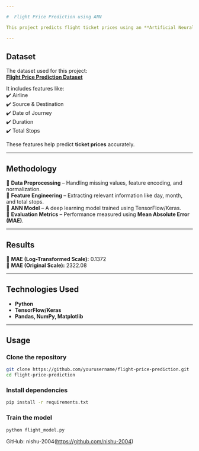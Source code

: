 ```yaml
---

#  Flight Price Prediction using ANN  

This project predicts flight ticket prices using an **Artificial Neural Network (ANN)**. The model is trained on a dataset containing flight details such as airline, source, destination, duration, and date of journey.  

---
```


##  Dataset  

The dataset used for this project:  
 **[Flight Price Prediction Dataset](https://www.kaggle.com/datasets/shubhambathwal/flight-price-prediction)**  

It includes features like:  
✔️ Airline  
✔️ Source & Destination  
✔️ Date of Journey  
✔️ Duration  
✔️ Total Stops  

These features help predict **ticket prices** accurately.  

---

##  Methodology  

🔹 **Data Preprocessing** – Handling missing values, feature encoding, and normalization.  
🔹 **Feature Engineering** – Extracting relevant information like day, month, and total stops.  
🔹 **ANN Model** – A deep learning model trained using TensorFlow/Keras.  
🔹 **Evaluation Metrics** – Performance measured using **Mean Absolute Error (MAE)**.  

---

##  Results  

🔹 **MAE (Log-Transformed Scale):** 0.1372  
🔹 **MAE (Original Scale):** 2322.08  

---

##  Technologies Used  

- **Python**  
- **TensorFlow/Keras**  
- **Pandas, NumPy, Matplotlib**  

---

##  Usage  

### Clone the repository  
```bash
git clone https://github.com/yourusername/flight-price-prediction.git
cd flight-price-prediction
```

### Install dependencies  
```bash
pip install -r requirements.txt
```

### Train the model  
```bash
python flight_model.py
```
 GitHub: nishu-2004(https://github.com/nishu-2004)  

